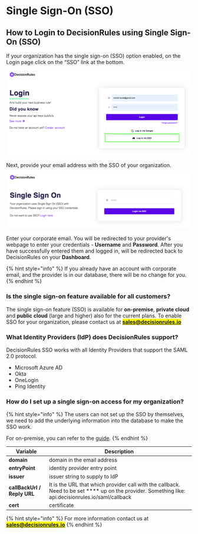 # Single Sign-On (SSO)

## How to Login to DecisionRules using Single Sign-On (SSO) <a href="#how-do-i-sign-into-contentful-with-my-corporate-credentials" id="how-do-i-sign-into-contentful-with-my-corporate-credentials"></a>

If your organization has the single sign-on (SSO) option enabled, on the Login page click on the “SSO” link at the bottom.

![How to login to DecisionRules using Single Sign-On (SSO)](<../.gitbook/assets/image (193).png>)

Next, provide your email address with the SSO of your organization.

![DecisionRules Single Sign-On (SSO) Login Form](<../.gitbook/assets/image (162).png>)

Enter your corporate email. You will be redirected to your provider's webpage to enter your credentials - **Username** and **Password**. After you have successfully entered them and logged in, will be redirected back to DecisionRules on your **Dashboard**.

{% hint style="info" %}
If you already have an account with corporate email, and the provider is in our database, there will be no change for you.
{% endhint %}

### Is the single sign-on feature available for all customers? <a href="#is-the-single-sign-on-feature-available-for-all-customers" id="is-the-single-sign-on-feature-available-for-all-customers"></a>

The single sign-on feature (SSO) is available for **on-premise**, **private cloud** and **public cloud** (large and higher) also for the current plans. To enable SSO for your organization, please contact us at <mark style="color:red;">**sales@decisionrules.io**</mark>&#x20;

### What Identity Providers (IdP) does DecisionRules support?

DecisionRules SSO works with all Identity Providers that support the SAML 2.0 protocol.

* Microsoft Azure AD
* Okta
* OneLogin
* Ping Identity

### How do I set up a single sign-on access for my organization?

{% hint style="info" %}
The users can not set up the SSO by themselves, we need to add the underlying information into the database to make the SSO work.

For on-premise, you can refer to the [guide](../on-premise-docker/setting-up-sso.md).
{% endhint %}

| Variable                    | Description                                                                                                                                          |
| --------------------------- | ---------------------------------------------------------------------------------------------------------------------------------------------------- |
| **domain**                  | domain in the email address                                                                                                                          |
| **entryPoint**              | identity provider entry point                                                                                                                        |
| **issuer**                  | issuer string to supply to IdP                                                                                                                       |
| **callBackUrl / Reply URL** | It is the URL that which provider call with the callback. Need to be set **** up on the provider. Something like: api.decisionrules.io/saml/callback |
| **cert**                    | certificate                                                                                                                                          |

{% hint style="info" %}
For more information contact us at <mark style="color:green;">**sales@decisionrules.io**</mark>
{% endhint %}
